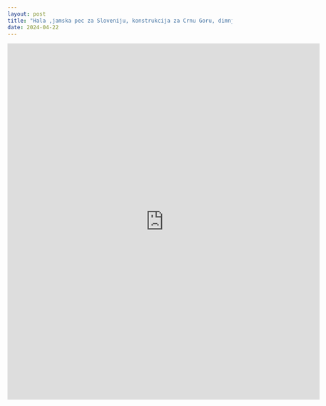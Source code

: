 ```yaml
---
layout: post
title: "Hala ,jamska pec za Sloveniju, konstrukcija za Crnu Goru, dimnjak"
date: 2024-04-22
---
```


<div style="text-align: center;">
  <iframe src="https://www.facebook.com/plugins/post.php?href=https%3A%2F%2Fwww.facebook.com%2Fweldingmont%2Fposts%2Fpfbid02fQ1psooBwW35tuBurqRzaphQKEEZGBVBsDyVt34SarLjWXG42aZf9CW1wcPNYNq6l&show_text=true&width=700" width="700" height="800" style="border:none;overflow:hidden" scrolling="no" frameborder="0" allowfullscreen allow="autoplay; clipboard-write; encrypted-media; picture-in-picture; web-share"></iframe>
</div>
